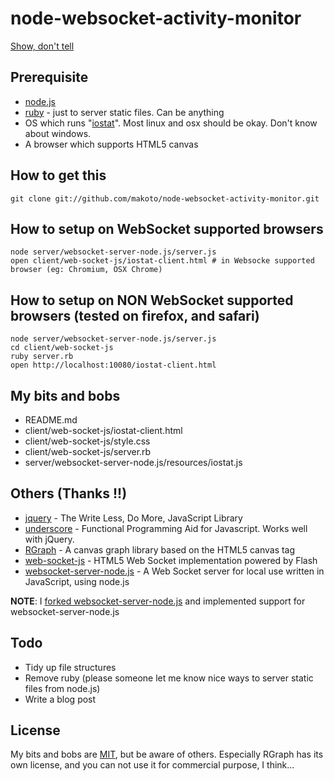# node-websocket-activity-monitor

[Show, don't tell](http://screenr.com/A1U)

## Prerequisite

* [node.js](http://nodejs.org)
* [ruby](www.ruby-lang.org) - just to server static files. Can be anything
* OS which runs "[iostat](http://www.linuxcommand.org/man_pages/iostat1.html)". Most linux and osx should be okay. Don't know about windows.
* A browser which supports HTML5 canvas

## How to get this

    git clone git://github.com/makoto/node-websocket-activity-monitor.git

## How to setup on WebSocket supported browsers

    node server/websocket-server-node.js/server.js
    open client/web-socket-js/iostat-client.html # in Websocke supported browser (eg: Chromium, OSX Chrome)

## How to setup on NON WebSocket supported browsers (tested on firefox, and safari)

    node server/websocket-server-node.js/server.js
    cd client/web-socket-js
    ruby server.rb
    open http://localhost:10080/iostat-client.html

## My bits and bobs

* README.md
* client/web-socket-js/iostat-client.html
* client/web-socket-js/style.css
* client/web-socket-js/server.rb
* server/websocket-server-node.js/resources/iostat.js

## Others (Thanks !!)

* [jquery](jquery.com) - The Write Less, Do More, JavaScript Library
* [underscore](http://documentcloud.github.com/underscore/) - Functional Programming Aid for Javascript. Works well with jQuery.
* [RGraph](http://www.rgraph.net/) - A canvas graph library based on the HTML5 canvas tag
* [web-socket-js](http://github.com/gimite/web-socket-js) - HTML5 Web Socket implementation powered by Flash
* [websocket-server-node.js](http://github.com/alexanderte/websocket-server-node.js) - A Web Socket server for local use written in JavaScript, using node.js

**NOTE**: I [forked websocket-server-node.js](http://github.com/makoto/websocket-server-node.js) and implemented support for websocket-server-node.js


## Todo

  * Tidy up file structures
  * Remove ruby (please someone let me know nice ways to server static files from node.js)
  * Write a blog post

## License 

 My bits and bobs are [MIT](http://en.wikipedia.org/wiki/MIT_License), but be aware of others. Especially RGraph has its own license, and you can not use it for commercial purpose, I think...

